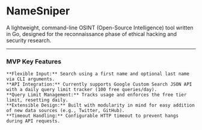 # NameSniper
A lightweight, command-line OSINT (Open-Source Intelligence) tool written in Go, designed for the reconnaissance phase of ethical hacking and security research.

---
### MVP Key Features

    **Flexible Input:** Search using a first name and optional last name via CLI arguments.
    **API Integration:** Currently supports Google Custom Search JSON API with a daily query limit tracker (100 free queries/day).
    **Query Limit Management:** Tracks usage and enforces the free tier limit, resetting daily.
    **Extensible Design:** Built with modularity in mind for easy addition of new data sources (e.g., Twitter, GitHub).
    **Timeout Handling:** Configurable HTTP timeout to prevent hangs during API requests.
